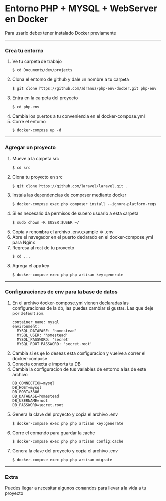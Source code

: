 # Entorno PHP + MYSQL + WebServer en Docker

Para usarlo debes tener instalado Docker previamente

---

### Crea tu entorno

1. Ve tu carpeta de trabajo
    ```
    $ cd Documents/dev/projects
    ```
2. Clona el entorno de github y dale un nombre a tu carpeta
    ```
    $ git clone https://github.com/adranuz/php-env-docker.git php-env
    ```
3. Entra en la carpeta del proyecto
    ```
    $ cd php-env
    ```
4. Cambia los puertos a tu conveniencia en el docker-compose.yml
5. Corre el entorno
    ```
    $ docker-compose up -d
    ```

---

### Agregar un proyecto


1. Mueve a la carpeta src
    ```
    $ cd src
    ```
2. Clona tu proyecto en src
    ```
    $ git clone https://github.com/laravel/laravel.git .
    ```
2. Instala las dependencias de composer mediante docker
    ```
    $ docker-compose exec php composer install --ignore-platform-reqs
    ```
3. Si es necesario da permisos de supero usuario a esta carpeta
    ```
    $ sudo chown -R $USER:$USER ~/
    ```
4. Copia y renombra el archivo .env.example => .env
5. Abre el navegador en el puerto declarado en el docker-compose.yml para Nginx
6. Regresa al root de tu proyecto
    ```
    $ cd ...
    ```
7. Agrega el app key
    ```
    $ docker-compose exec php php artisan key:generate
    ```

---

### Configuraciones de env para la base de datos

1. En el archivo docker-compose.yml vienen declaradas las configuraciones de la db, las puedes cambiar si gustas. Las que deje por default son: 
    ```
    container_name: mysql
    environment: 
      MYSQL_DATABASE: 'homestead'
      MYSQL_USER: 'homestead'
      MYSQL_PASSWORD: 'secret'
      MYSQL_ROOT_PASSWORD: 'secret.root'
    ```
2. Cambia si es qe lo deseas esta configuracion y vuelve a correr el docker-compose
3. Conecta conecta e importa tu DB
4. Cambia la configuracion de tus variables de entorno a las de este archivo
    ```
    DB_CONNECTION=mysql
    DB_HOST=mysql
    DB_PORT=3306
    DB_DATABASE=homestead
    DB_USERNAME=root
    DB_PASSWORD=secret.root
    ```
5. Genera la clave del proyecto y copia el archivo .env
    ```
    $ docker-compose exec php php artisan key:generate
    ```
6. Corre el comando para guardar la cache
    ```
    $ docker-compose exec php php artisan config:cache
    ```
7. Genera la clave del proyecto y copia el archivo .env
    ```
    $ docker-compose exec php php artisan migrate
    ```

---

### Extra
Puedes llegar a necesitar algunos comandos para llevar a la vida a tu proyecto
